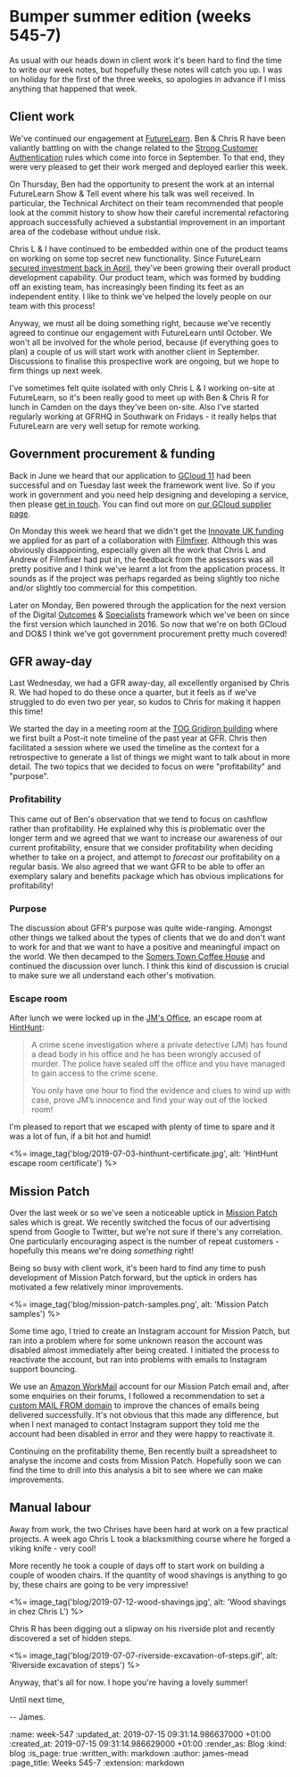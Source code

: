Bumper summer edition (weeks 545-7)
===================================

As usual with our heads down in client work it's been hard to find the time to write our week notes, but hopefully these notes will catch you up. I was on holiday for the first of the three weeks, so apologies in advance if I miss anything that happened that week.


## Client work

We've continued our engagement at [FutureLearn][]. Ben & Chris R have been valiantly battling on with the change related to the [Strong Customer Authentication][sca] rules which come into force in September. To that end, they were very pleased to get their work merged and deployed earlier this week.

On Thursday, Ben had the opportunity to present the work at an internal FutureLearn Show & Tell event where his talk was well received. In particular, the Technical Architect on their team recommended that people look at the commit history to show how their careful incremental refactoring approach successfully achieved a substantial improvement in an important area of the codebase without undue risk.

Chris L & I have continued to be embedded within one of the product teams on working on some top secret new functionality. Since FutureLearn [secured investment back in April][SEEK-investment], they've been growing their overall product development capability. Our product team, which was formed by budding off an existing team, has increasingly been finding its feet as an independent entity. I like to think we've helped the lovely people on our team with this process!

Anyway, we must all be doing something right, because we've recently agreed to continue our engagement with FutureLearn until October. We won't all be involved for the whole period, because (if everything goes to plan) a couple of us will start work with another client in September. Discussions to finalise this prospective work are ongoing, but we hope to firm things up next week.

I've sometimes felt quite isolated with only Chris L & I working on-site at FutureLearn, so it's been really good to meet up with Ben & Chris R for lunch in Camden on the days they've been on-site. Also I've started regularly working at GFRHQ in Southwark on Fridays - it really helps that FutureLearn are very well setup for remote working.


## Government procurement & funding

Back in June we heard that our application to [GCloud 11][] had been successful and on Tuesday last week the framework went live. So if you work in government and you need help designing and developing a service, then please [get in touch][]. You can find out more on [our GCloud supplier page][gfr-on-gcloud].

On Monday this week we heard that we didn't get the [Innovate UK funding][] we applied for as part of a collaboration with [Filmfixer][]. Although this was obviously disappointing, especially given all the work that Chris L and Andrew of Filmfixer had put in, the feedback from the assessors was all pretty positive and I think we've learnt a lot from the application process. It sounds as if the project was perhaps regarded as being slightly too niche and/or slightly too commercial for this competition.

Later on Monday, Ben powered through the application for the next version of the Digital [Outcomes][dos-outcomes] & [Specialists][dos-specialists] framework which we've been on since the first version which launched in 2016. So now that we're on both GCloud and DO&S I think we've got government procurement pretty much covered!


## GFR away-day

Last Wednesday, we had a GFR away-day, all excellently organised by Chris R. We had hoped to do these once a quarter, but it feels as if we've struggled to do even two per year, so kudos to Chris for making it happen this time!

We started the day in a meeting room at the [TOG Gridiron building][] where we first built a Post-it note timeline of the past year at GFR. Chris then facilitated a session where we used the timeline as the context for a retrospective to generate a list of things we might want to talk about in more detail. The two topics that we decided to focus on were "profitability" and "purpose".

### Profitability

This came out of Ben's observation that we tend to focus on cashflow rather than profitability. He explained why this is problematic over the longer term and we agreed that we want to increase our awareness of our current profitability, ensure that we consider profitability when deciding whether to take on a project, and attempt to _forecast_ our profitability on a regular basis. We also agreed that we want GFR to be able to offer an exemplary salary and benefits package which has obvious implications for profitability!

### Purpose

The discussion about GFR's purpose was quite wide-ranging. Amongst other things we talked about the types of clients that we do and don't want to work for and that we want to have a positive and meaningful impact on the world. We then decamped to the [Somers Town Coffee House][] and continued the discussion over lunch. I think this kind of discussion is crucial to make sure we all understand each other's motivation.

### Escape room

After lunch we were locked up in the [JM's Office][], an escape room at [HintHunt][]:

> A crime scene investigation where a private detective (JM) has found a dead body in his office and he has been wrongly accused of murder. The police have sealed off the office and you have managed to gain access to the crime scene.
>
> You only have one hour to find the evidence and clues to wind up with case, prove JM’s innocence and find your way out of the locked room!

I'm pleased to report that we escaped with plenty of time to spare and it was a lot of fun, if a bit hot and humid!

<%= image_tag('blog/2019-07-03-hinthunt-certificate.jpg', alt: 'HintHunt escape room certificate') %>


## Mission Patch

Over the last week or so we've seen a noticeable uptick in [Mission Patch][] sales which is great. We recently switched the focus of our advertising spend from Google to Twitter, but we're not sure if there's any correlation. One particularly encouraging aspect is the number of repeat customers - hopefully this means we're doing _something_ right!

Being so busy with client work, it's been hard to find any time to push development of Mission Patch forward, but the uptick in orders has motivated a few relatively minor improvements.

<%= image_tag('blog/mission-patch-samples.png', alt: 'Mission Patch samples') %>

Some time ago, I tried to create an Instagram account for Mission Patch, but ran into a problem where for some unknown reason the account was disabled almost immediately after being created. I initiated the process to reactivate the account, but ran into problems with emails to Instagram support bouncing.

We use an [Amazon WorkMail][] account for our Mission Patch email and, after some enquiries on their forums, I followed a recommendation to set a [custom MAIL FROM domain][custom-mail-from-domain] to improve the chances of emails being delivered successfully. It's not obvious that this made any difference, but when I next managed to contact Instagram support they told me the account had been disabled in error and they were happy to reactivate it.

Continuing on the profitability theme, Ben recently built a spreadsheet to analyse the income and costs from Mission Patch. Hopefully soon we can find the time to drill into this analysis a bit to see where we can make improvements.

## Manual labour

Away from work, the two Chrises have been hard at work on a few practical projects. A week ago Chris L took a blacksmithing course where he forged a viking knife - very cool!

More recently he took a couple of days off to start work on building a couple of wooden chairs. If the quantity of wood shavings is anything to go by, these chairs are going to be very impressive!

<%= image_tag('blog/2019-07-12-wood-shavings.jpg', alt: 'Wood shavings in chez Chris L') %>

Chris R has been digging out a slipway on his riverside plot and recently discovered a set of hidden steps.

<%= image_tag('blog/2019-07-07-riverside-excavation-of-steps.gif', alt: 'Riverside excavation of steps') %>

Anyway, that's all for now. I hope you're having a lovely summer!

Until next time,

-- James.


[sca]: https://en.wikipedia.org/wiki/Strong_customer_authentication
[futurelearn]: https://www.futurelearn.com/
[SEEK-investment]: https://about.futurelearn.com/press-releases/the-open-university-secures-50m-investment-in-social-learning-platform-futurelearn
[GCloud 11]: https://www.gov.uk/guidance/the-g-cloud-framework-on-the-digital-marketplace
[gfr-on-gcloud]: https://www.digitalmarketplace.service.gov.uk/g-cloud/services/170697659311255
[Filmfixer]: https://filmfixer.co.uk/
[TOG Gridiron building]: https://www.theofficegroup.co.uk/office/the-gridiron-building/
[Somers Town Coffee House]: https://londonist.com/pubs/pubs/pubs/the-somers-town-coffee-house
[JM's Office]: https://hinthunt.co.uk/games/jms-office
[HintHunt]: https://hinthunt.co.uk/
[custom-mail-from-domain]: https://docs.aws.amazon.com/ses/latest/DeveloperGuide/mail-from.html
[get in touch]: /#contact
[Innovate UK funding]: https://apply-for-innovation-funding.service.gov.uk/competition/324/overview
[dos-outcomes]: https://www.digitalmarketplace.service.gov.uk/buyers/frameworks/digital-outcomes-and-specialists-3/requirements/digital-outcomes
[dos-specialists]: https://www.digitalmarketplace.service.gov.uk/buyers/frameworks/digital-outcomes-and-specialists-3/requirements/digital-specialists
[Amazon WorkMail]: https://aws.amazon.com/workmail/
[Mission Patch]: https://mission-patch.com

:name: week-547
:updated_at: 2019-07-15 09:31:14.986637000 +01:00
:created_at: 2019-07-15 09:31:14.986629000 +01:00
:render_as: Blog
:kind: blog
:is_page: true
:written_with: markdown
:author: james-mead
:page_title: Weeks 545-7
:extension: markdown
